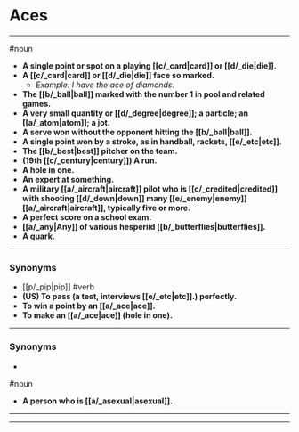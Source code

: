 # Aces
---
#noun
- **A single point or spot on a playing [[c/_card|card]] or [[d/_die|die]].**
- **A [[c/_card|card]] or [[d/_die|die]] face so marked.**
	- _Example: I have the ace of diamonds._
- **The [[b/_ball|ball]] marked with the number 1 in pool and related games.**
- **A very small quantity or [[d/_degree|degree]]; a particle; an [[a/_atom|atom]]; a jot.**
- **A serve won without the opponent hitting the [[b/_ball|ball]].**
- **A single point won by a stroke, as in handball, rackets, [[e/_etc|etc]].**
- **The [[b/_best|best]] pitcher on the team.**
- **(19th [[c/_century|century]]) A run.**
- **A hole in one.**
- **An expert at something.**
- **A military [[a/_aircraft|aircraft]] pilot who is [[c/_credited|credited]] with shooting [[d/_down|down]] many [[e/_enemy|enemy]] [[a/_aircraft|aircraft]], typically five or more.**
- **A perfect score on a school exam.**
- **[[a/_any|Any]] of various hesperiid [[b/_butterflies|butterflies]].**
- **A quark.**
---
### Synonyms
- [[p/_pip|pip]]
#verb
- **(US) To pass (a test, interviews [[e/_etc|etc]].) perfectly.**
- **To win a point by an [[a/_ace|ace]].**
- **To make an [[a/_ace|ace]] (hole in one).**
---
### Synonyms
- 
#noun
- **A person who is [[a/_asexual|asexual]].**
---
---
